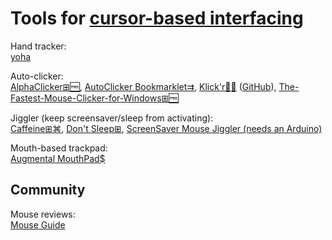 
# Tools for [cursor-based interfacing](https://trendless.tech/mouse/)

Hand tracker:  
[yoha](https://github.com/handtracking-io/yoha)

Auto-clicker:  
[AlphaClicker⊞🆓](https://github.com/robiot/AlphaClicker),
[AutoClicker Bookmarklet⇉](https://autoclicker.glitch.me/),
[Klick'r🤖🆓](https://f-droid.org/packages/com.buzbuz.smartautoclicker/) ([GitHub](https://github.com/Nain57/Smart-AutoClicker)),
[The-Fastest-Mouse-Clicker-for-Windows⊞🆓](https://gitlab.com/mashanovedad/The-Fastest-Mouse-Clicker-for-Windows)

Jiggler (keep screensaver/sleep from activating):  
[Caffeine⊞⌘](https://zhornsoftware.co.uk/caffeine/),
[Don't Sleep⊞](https://www.softwareok.com/?seite=Microsoft/DontSleep),
[ScreenSaver Mouse Jiggler (needs an Arduino)](https://github.com/nshadov/screensaver-mouse-jiggler)

Mouth-based trackpad:  
[Augmental MouthPad$](https://www.augmental.tech/)

## Community

Mouse reviews:  
[Mouse Guide](https://sensor.fyi/)
